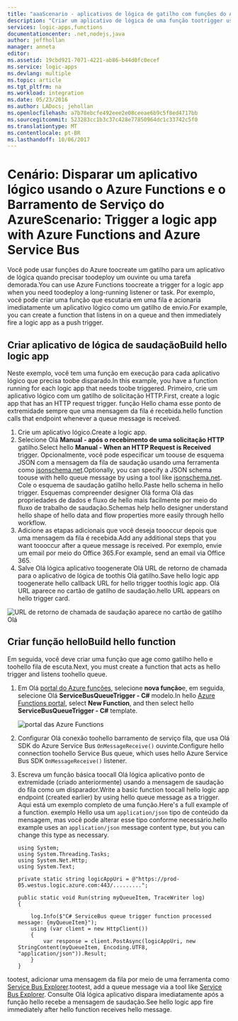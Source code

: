 ```yaml
---
title: "aaaScenario - aplicativos de lógica de gatilho com funções do Azure e o Azure Service Bus | Microsoft Docs"
description: "Criar um aplicativo de lógica de uma função tootrigger usando funções do Azure e o Azure Service Bus"
services: logic-apps,functions
documentationcenter: .net,nodejs,java
author: jeffhollan
manager: anneta
editor: 
ms.assetid: 19cbd921-7071-4221-ab86-b44d0fc0ecef
ms.service: logic-apps
ms.devlang: multiple
ms.topic: article
ms.tgt_pltfrm: na
ms.workload: integration
ms.date: 05/23/2016
ms.author: LADocs; jehollan
ms.openlocfilehash: a7b78ebcfe492eee2e08ceeae6b9c5f8ed4717bb
ms.sourcegitcommit: 523283cc1b3c37c428e77850964dc1c33742c5f0
ms.translationtype: MT
ms.contentlocale: pt-BR
ms.lasthandoff: 10/06/2017
---
```

# <a name="scenario-trigger-a-logic-app-with-azure-functions-and-azure-service-bus"></a><span data-ttu-id="d653b-103">Cenário: Disparar um aplicativo lógico usando o Azure Functions e o Barramento de Serviço do Azure</span><span class="sxs-lookup"><span data-stu-id="d653b-103">Scenario: Trigger a logic app with Azure Functions and Azure Service Bus</span></span>

<span data-ttu-id="d653b-104">Você pode usar funções do Azure toocreate um gatilho para um aplicativo de lógica quando precisar toodeploy um ouvinte ou uma tarefa demorada.</span><span class="sxs-lookup"><span data-stu-id="d653b-104">You can use Azure Functions toocreate a trigger for a logic app when you need toodeploy a long-running listener or task.</span></span> <span data-ttu-id="d653b-105">Por exemplo, você pode criar uma função que escutaria em uma fila e acionaria imediatamente um aplicativo lógico como um gatilho de envio.</span><span class="sxs-lookup"><span data-stu-id="d653b-105">For example, you can create a function that listens in on a queue and then immediately fire a logic app as a push trigger.</span></span>

## <a name="build-hello-logic-app"></a><span data-ttu-id="d653b-106">Criar aplicativo de lógica de saudação</span><span class="sxs-lookup"><span data-stu-id="d653b-106">Build hello logic app</span></span>
<span data-ttu-id="d653b-107">Neste exemplo, você tem uma função em execução para cada aplicativo lógico que precisa toobe disparado.</span><span class="sxs-lookup"><span data-stu-id="d653b-107">In this example, you have a function running for each logic app that needs toobe triggered.</span></span> <span data-ttu-id="d653b-108">Primeiro, crie um aplicativo lógico com um gatilho de solicitação HTTP.</span><span class="sxs-lookup"><span data-stu-id="d653b-108">First, create a logic app that has an HTTP request trigger.</span></span> <span data-ttu-id="d653b-109">função Hello chama esse ponto de extremidade sempre que uma mensagem da fila é recebida.</span><span class="sxs-lookup"><span data-stu-id="d653b-109">hello function calls that endpoint whenever a queue message is received.</span></span>  

1. <span data-ttu-id="d653b-110">Crie um aplicativo lógico.</span><span class="sxs-lookup"><span data-stu-id="d653b-110">Create a logic app.</span></span>
2. <span data-ttu-id="d653b-111">Selecione Olá **Manual - após o recebimento de uma solicitação HTTP** gatilho.</span><span class="sxs-lookup"><span data-stu-id="d653b-111">Select hello **Manual - When an HTTP Request is Received** trigger.</span></span>
   <span data-ttu-id="d653b-112">Opcionalmente, você pode especificar um toouse de esquema JSON com a mensagem da fila de saudação usando uma ferramenta como [jsonschema.net](http://jsonschema.net).</span><span class="sxs-lookup"><span data-stu-id="d653b-112">Optionally, you can specify a JSON schema toouse with hello queue message by using a tool like [jsonschema.net](http://jsonschema.net).</span></span> <span data-ttu-id="d653b-113">Cole o esquema de saudação gatilho hello.</span><span class="sxs-lookup"><span data-stu-id="d653b-113">Paste hello schema in hello trigger.</span></span> <span data-ttu-id="d653b-114">Esquemas compreender designer Olá forma Olá das propriedades de dados e fluxo de hello mais facilmente por meio do fluxo de trabalho de saudação.</span><span class="sxs-lookup"><span data-stu-id="d653b-114">Schemas help hello designer understand hello shape of hello data and flow properties more easily through hello workflow.</span></span>
2. <span data-ttu-id="d653b-115">Adicione as etapas adicionais que você deseja toooccur depois que uma mensagem da fila é recebida.</span><span class="sxs-lookup"><span data-stu-id="d653b-115">Add any additional steps that you want toooccur after a queue message is received.</span></span> <span data-ttu-id="d653b-116">Por exemplo, envie um email por meio do Office 365.</span><span class="sxs-lookup"><span data-stu-id="d653b-116">For example, send an email via Office 365.</span></span>  
3. <span data-ttu-id="d653b-117">Salve Olá lógica aplicativo toogenerate Olá URL de retorno de chamada para o aplicativo de lógica de toothis Olá gatilho.</span><span class="sxs-lookup"><span data-stu-id="d653b-117">Save hello logic app toogenerate hello callback URL for hello trigger toothis logic app.</span></span> <span data-ttu-id="d653b-118">Olá URL aparece no cartão de gatilho de saudação.</span><span class="sxs-lookup"><span data-stu-id="d653b-118">hello URL appears on hello trigger card.</span></span>

![URL de retorno de chamada de saudação aparece no cartão de gatilho Olá][1]

## <a name="build-hello-function"></a><span data-ttu-id="d653b-120">Criar função hello</span><span class="sxs-lookup"><span data-stu-id="d653b-120">Build hello function</span></span>
<span data-ttu-id="d653b-121">Em seguida, você deve criar uma função que age como gatilho hello e toohello fila de escuta.</span><span class="sxs-lookup"><span data-stu-id="d653b-121">Next, you must create a function that acts as hello trigger and listens toohello queue.</span></span>

1. <span data-ttu-id="d653b-122">Em Olá [portal do Azure funções](https://functions.azure.com/signin), selecione **nova função**e, em seguida, selecione Olá **ServiceBusQueueTrigger - C#** modelo.</span><span class="sxs-lookup"><span data-stu-id="d653b-122">In hello [Azure Functions portal](https://functions.azure.com/signin), select **New Function**, and then select hello **ServiceBusQueueTrigger - C#** template.</span></span>
   
    ![portal das Azure Functions][2]
2. <span data-ttu-id="d653b-124">Configurar Olá conexão toohello barramento de serviço fila, que usa Olá SDK do Azure Service Bus `OnMessageReceive()` ouvinte.</span><span class="sxs-lookup"><span data-stu-id="d653b-124">Configure hello connection toohello Service Bus queue, which uses hello Azure Service Bus SDK `OnMessageReceive()` listener.</span></span>
3. <span data-ttu-id="d653b-125">Escreva um função básica toocall Olá lógica aplicativo ponto de extremidade (criado anteriormente) usando a mensagem de saudação do fila como um disparador.</span><span class="sxs-lookup"><span data-stu-id="d653b-125">Write a basic function toocall hello logic app endpoint (created earlier) by using hello queue message as a trigger.</span></span> <span data-ttu-id="d653b-126">Aqui está um exemplo completo de uma função.</span><span class="sxs-lookup"><span data-stu-id="d653b-126">Here's a full example of a function.</span></span> <span data-ttu-id="d653b-127">exemplo Hello usa um `application/json` tipo de conteúdo da mensagem, mas você pode alterar esse tipo conforme necessário.</span><span class="sxs-lookup"><span data-stu-id="d653b-127">hello example uses an `application/json` message content type, but you can change this type as necessary.</span></span>
   
   ```
   using System;
   using System.Threading.Tasks;
   using System.Net.Http;
   using System.Text;
   
   private static string logicAppUri = @"https://prod-05.westus.logic.azure.com:443/.........";
   
   public static void Run(string myQueueItem, TraceWriter log)
   {
   
       log.Info($"C# ServiceBus queue trigger function processed message: {myQueueItem}");
       using (var client = new HttpClient())
       {
           var response = client.PostAsync(logicAppUri, new StringContent(myQueueItem, Encoding.UTF8, "application/json")).Result;
       }
   }
   ```

<span data-ttu-id="d653b-128">tootest, adicionar uma mensagem da fila por meio de uma ferramenta como [Service Bus Explorer](https://github.com/paolosalvatori/ServiceBusExplorer).</span><span class="sxs-lookup"><span data-stu-id="d653b-128">tootest, add a queue message via a tool like [Service Bus Explorer](https://github.com/paolosalvatori/ServiceBusExplorer).</span></span> <span data-ttu-id="d653b-129">Consulte Olá lógica aplicativo dispara imediatamente após a função hello recebe a mensagem de saudação.</span><span class="sxs-lookup"><span data-stu-id="d653b-129">See hello logic app fire immediately after hello function receives hello message.</span></span>

<!-- Image References -->
[1]: ./media/logic-apps-scenario-function-sb-trigger/manualtrigger.png
[2]: ./media/logic-apps-scenario-function-sb-trigger/newqueuetriggerfunction.png
